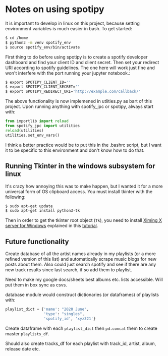 # Notes on using spotipy

It is important to develop in linux on this project, because setting environment variables is much easier in bash. To get started:

```bash
$ cd /home
$ python3 -m venv spotify_env
$ source spotify_env/bin/activate
```

First thing to do before using spotipy is to create a spotify developer dashboard and find your client ID and client secret. Then set your redirect URI according to spotify guidelines. The one here will work just fine and won't interfere with the port running your jupyter notebook.:

```sh
$ export SPOTIPY_CLIENT_ID=''
$ export SPOTIPY_CLIENT_SECRET=''
$ export SPOTIPY_REDIRECT_URI='http://example.com/callback/'
```

The above functionality is now implemened in utlities.py as bart of this project. Upon running anything with spotify_jpc or spotipy, always start with:

```python
from importlib import reload
from spotify_jpc import utilities
reload(utilities)
utilities.set_env_vars()
```

I think a better practice would be to put this in the .bashrc script, but I want it to be specific to this environment and don't know how to do that.

## Running Tkinter in the windows subsystem for linux

It's crazy how annoying this was to make happen, but I wanted it for a more universal form of OS clipboard access. You must install tkinter with the following:

```sh
$ sudo apt-get update
$ sudo apt-get install python3-tk
```

Then in order to get the tkinter root object (`Tk`), you need to install [Ximing X server for Windows](https://virtualizationreview.com/articles/2017/02/08/graphical-programs-on-windows-subsystem-on-linux.aspx) explained in this [tutorial](https://virtualizationreview.com/articles/2017/02/08/graphical-programs-on-windows-subsystem-on-linux.aspx).

## Future functionality

Create database of all the artist names already in my playlists (or a more refined version of this list) and automatically scrape music blogs for new posts about them. Also could just search spotify and see if there are any new track results since last search, if so add them to playlist. 

Need to make my google docs/sheets best albums etc. lists accessible. Will put them in box sync as csvs.

database module would construct dictionaries (or dataframes) of playlists with:

```python
playlist_dict = {'name': "2020 June",
                 'type': "singles",
                 'spotify_id', 'xyz321'}
```

Create dataframe with each `playlist_dict` then `pd.concat` them to create master `playlists_df`.

Should also create tracks_df for each playlist with track_id, artist, album, release date etc.


